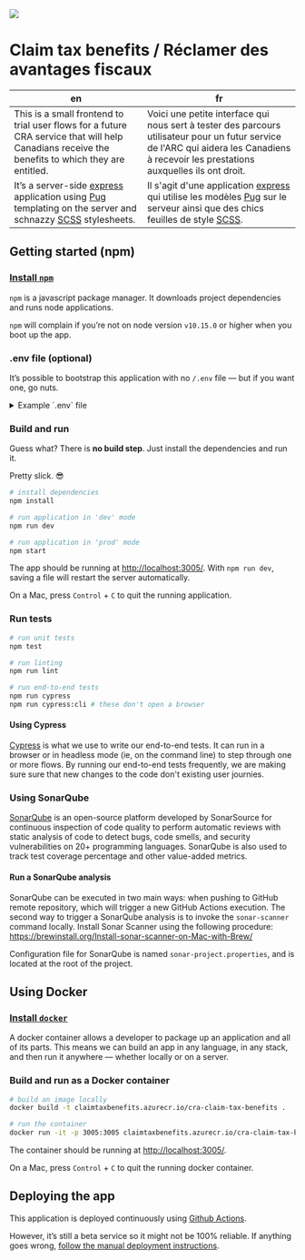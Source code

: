 ![](https://codebuild.ca-central-1.amazonaws.com/badges?uuid=eyJlbmNyeXB0ZWREYXRhIjoiWlBLTE4zZFNBRVRESytUZGxGZHhyU081K3hIV2xQMTJtMTJJUmdHQmVZNUs1RnBQbXdKcmpjMUZ2ZlBsaFRPYVRHZlY3YkFheVhFc0t6VGlKdVlvSVVrPSIsIml2UGFyYW1ldGVyU3BlYyI6IklNVUVRRUlNNWpkMFFicksiLCJtYXRlcmlhbFNldFNlcmlhbCI6MX0%3D&branch=master)

# Claim tax benefits / Réclamer des avantages fiscaux

| en                                                                                                                                                                                                         | fr                                                                                                                                                                                                                           |
| ---------------------------------------------------------------------------------------------------------------------------------------------------------------------------------------------------------- | ---------------------------------------------------------------------------------------------------------------------------------------------------------------------------------------------------------------------------- |
| This is a small frontend to trial user flows for a future CRA service that will help Canadians receive the benefits to which they are entitled.                                                            | Voici une petite interface qui nous sert à tester des parcours utilisateur pour un futur service de l'ARC qui aidera les Canadiens à recevoir les prestations auxquelles ils ont droit.                                      |
| It’s a server-side [express](https://expressjs.com/) application using [Pug](https://pugjs.org/api/getting-started.html) templating on the server and schnazzy [SCSS](https://sass-lang.com/) stylesheets. | Il s'agit d'une application [express](https://expressjs.com/) qui utilise les modèles [Pug](https://pugjs.org/api/getting-started.html) sur le serveur ainsi que des chics feuilles de style [SCSS](https://sass-lang.com/). |

## Getting started (npm)

### [Install `npm`](https://www.npmjs.com/get-npm)

`npm` is a javascript package manager. It downloads project dependencies and runs node applications.

`npm` will complain if you’re not on node version `v10.15.0` or higher when you boot up the app.

### .env file (optional)

It’s possible to bootstrap this application with no `/.env` file — but if you want one, go nuts.

<details>
  <summary>Example `.env` file</summary>

```
# environment
NODE_ENV=development
PORT=4300

# winston
winston_file_handleExecptions=true
winston_file_json=false
winston_file_maxsize=5242880
winston_file_maxFiles=5
winston_file_colorize=false
winston_console_level=debug
winston_console_handleExceptions=true
winston_console_json=false
winston_console_colorize=true
```

</details>

### Build and run

Guess what? There is **no build step**. Just install the dependencies and run it.

Pretty slick. 😎

```bash
# install dependencies
npm install

# run application in 'dev' mode
npm run dev

# run application in 'prod' mode
npm start
```

The app should be running at [http://localhost:3005/](http://localhost:3005/). With `npm run dev`, saving a file will restart the server automatically.

On a Mac, press `Control` + `C` to quit the running application.

### Run tests

```bash
# run unit tests
npm test

# run linting
npm run lint

# run end-to-end tests
npm run cypress
npm run cypress:cli # these don't open a browser
```

#### Using Cypress

[Cypress](https://www.cypress.io/) is what we use to write our end-to-end tests. It can run in a browser or in headless mode (ie, on the command line) to step through one or more flows. By running our end-to-end tests frequently, we are making sure sure that new changes to the code don't existing user journies.

### Using SonarQube

[SonarQube](https://www.sonarqube.org/) is an open-source platform developed by SonarSource for continuous inspection of code quality to perform automatic reviews with static analysis of code to detect bugs, code smells, and security vulnerabilities on 20+ programming languages. SonarQube is also used to track test coverage percentage and other value-added metrics.

#### Run a SonarQube analysis

SonarQube can be executed in two main ways: when pushing to GitHub remote repository, which will trigger a new GitHub Actions execution. The second way to trigger a SonarQube analysis is to invoke the `sonar-scanner` command locally. Install Sonar Scanner using the following procedure: https://brewinstall.org/Install-sonar-scanner-on-Mac-with-Brew/

Configuration file for SonarQube is named `sonar-project.properties`, and is located at the root of the project.

## Using Docker

### [Install `docker`](https://docs.docker.com/install/)

A docker container allows a developer to package up an application and all of its parts. This means we can build an app in any language, in any stack, and then run it anywhere — whether locally or on a server.

### Build and run as a Docker container

```bash
# build an image locally
docker build -t claimtaxbenefits.azurecr.io/cra-claim-tax-benefits .

# run the container
docker run -it -p 3005:3005 claimtaxbenefits.azurecr.io/cra-claim-tax-benefits
```

The container should be running at [http://localhost:3005/](http://localhost:3005/).

On a Mac, press `Control` + `C` to quit the running docker container.

## Deploying the app

This application is deployed continuously using [Github Actions](https://github.com/features/actions).

However, it’s still a beta service so it might not be 100% reliable. If anything goes wrong, [follow the manual deployment instructions](https://github.com/cds-snc/cra-claim-tax-benefits/blob/master/DEPLOY.md).
